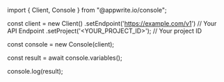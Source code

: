 import { Client, Console } from "@appwrite.io/console";

const client = new Client()
    .setEndpoint('https://example.com/v1') // Your API Endpoint
    .setProject('<YOUR_PROJECT_ID>'); // Your project ID

const console = new Console(client);

const result = await console.variables();

console.log(result);
